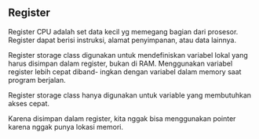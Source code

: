 ## Register 

Register CPU adalah set data kecil yg memegang bagian
dari prosesor. Register dapat berisi instruksi, alamat
penyimpanan, atau data lainnya.

Register storage class digunakan untuk mendefiniskan 
variabel lokal yang harus disimpan dalam register, bukan
di RAM. Menggunakan variabel register lebih cepat diband-
ingkan dengan variabel dalam memory saat program berjalan.

Register storage class hanya digunakan untuk variable 
yang membutuhkan akses cepat. 

Karena disimpan dalam register, kita nggak bisa menggunakan
pointer karena nggak punya lokasi memori.
